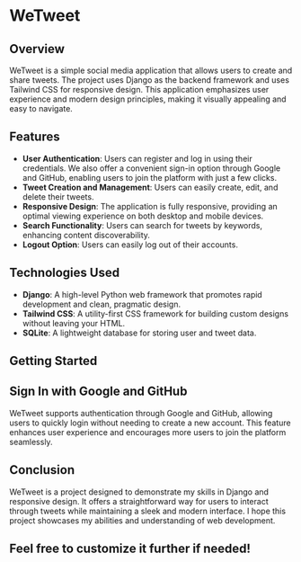 # WeTweet

## Overview
WeTweet is a simple social media application that allows users to create and share tweets. The project uses Django as the backend framework and uses Tailwind CSS for responsive design. This application emphasizes user experience and modern design principles, making it visually appealing and easy to navigate.

## Features
- **User Authentication**: Users can register and log in using their credentials. We also offer a convenient sign-in option through Google and GitHub, enabling users to join the platform with just a few clicks.
- **Tweet Creation and Management**: Users can easily create, edit, and delete their tweets.
- **Responsive Design**: The application is fully responsive, providing an optimal viewing experience on both desktop and mobile devices.
- **Search Functionality**: Users can search for tweets by keywords, enhancing content discoverability.
- **Logout Option**: Users can easily log out of their accounts.

## Technologies Used
- **Django**: A high-level Python web framework that promotes rapid development and clean, pragmatic design.
- **Tailwind CSS**: A utility-first CSS framework for building custom designs without leaving your HTML.
- **SQLite**: A lightweight database for storing user and tweet data.

## Getting Started

## Sign In with Google and GitHub
WeTweet supports authentication through Google and GitHub, allowing users to quickly login without needing to create a new account. This feature enhances user experience and encourages more users to join the platform seamlessly.

## Conclusion
WeTweet is a project designed to demonstrate my skills in Django and responsive design. It offers a straightforward way for users to interact through tweets while maintaining a sleek and modern interface. I hope this project showcases my abilities and understanding of web development.


## Feel free to customize it further if needed!
